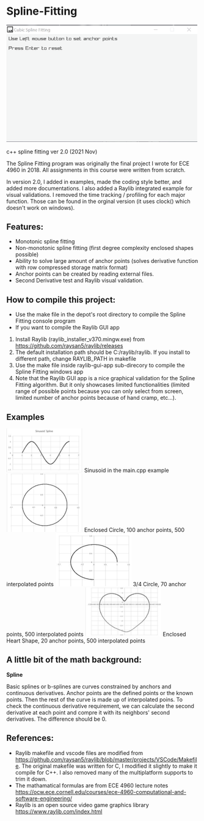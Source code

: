 # Spline-Fitting

<img src="https://github.com/fanyazhi/Spline-Fitting/blob/main/examples/demo.gif" width="500" />

c++ spline fitting ver 2.0 (2021 Nov)

The Spline Fitting program was originally the final project I wrote for ECE 4960 in 2018. All assignments in this course were written from scratch. 

In version 2.0, I added in examples, made the coding style better, and added more documentations. I also added a Raylib integrated example for visual validations. I removed the time tracking / profiling for each major function. Those can be found in the orginal version (it uses clock() which doesn't work on windows). 

## Features:
* Monotonic spline fitting
* Non-monotonic spline fitting (first degree complexity enclosed shapes possible)
* Ability to solve large amount of anchor points (solves derivative function with row compressed storage matrix format)
* Anchor points can be created by reading external files.
* Second Derivative test and Raylib visual validation.

## How to compile this project:
* Use the make file in the depot's root directory to compile the Spline Fitting console program
* If you want to compile the Raylib GUI app
1. Install Raylib (raylib_installer_v370.mingw.exe) from https://github.com/raysan5/raylib/releases
2. The default installation path should be C:/raylib/raylib. If you install to different path, change RAYLIB_PATH in makefile
3. Use the make file inside raylib-gui-app sub-direcory to compile the Spline Fitting windows app
4. Note that the Raylib GUI app is a nice graphical validation for the Spline Fitting algorithm. But it only showcases limited functionalities (limited range of possible points because you can only select from screen, limited number of anchor points because of hand cramp, etc...).

## Examples
<img src="https://github.com/fanyazhi/Spline-Fitting/blob/main/examples/Sinusoid.PNG" width="200" />
Sinusoid in the main.cpp example

<img src="https://github.com/fanyazhi/Spline-Fitting/blob/main/examples/EnclosedCircle_100_500.PNG" width="200" />
Enclosed Circle, 100 anchor points, 500 interpolated points

<img src="https://github.com/fanyazhi/Spline-Fitting/blob/main/examples/QuarterCircle_70_500.PNG" width="200" />
3/4 Circle, 70 anchor points, 500 interpolated points

<img src="https://github.com/fanyazhi/Spline-Fitting/blob/main/examples/HeartShape_20_500.PNG" width="200" />
Enclosed Heart Shape, 20 anchor points, 500 interpolated points

## A little bit of the math background:

**Spline**

Basic splines or b-splines are curves constrained by anchors and continuous derivatives. Anchor points are the defined points or the known points. Then the rest of the curve is made up of interpolated poins. To check the continuous derivative requirement, we can calculate the second derivative at each point and compre it with its neighbors' second derivatives. The difference should be 0. 


## References:
* Raylib makefile and vscode files are modified from https://github.com/raysan5/raylib/blob/master/projects/VSCode/Makefile. The original makefile was written for C, I modified it slightly to make it compile for C++. I also removed many of the multiplatform supports to trim it down. 
* The mathamatical formulas are from ECE 4960 lecture notes https://ocw.ece.cornell.edu/courses/ece-4960-computational-and-software-engineering/
* Raylib is an open source video game graphics library https://www.raylib.com/index.html 